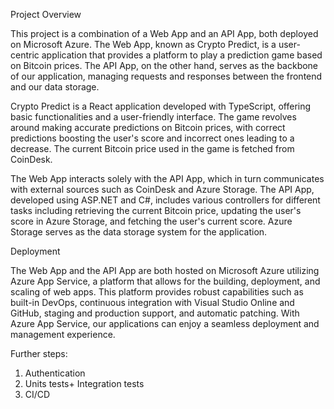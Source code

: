 Project Overview
 
This project is a combination of a Web App and an API App, both deployed on Microsoft Azure. 
The Web App, known as Crypto Predict, is a user-centric application that provides a platform to play a prediction game based on Bitcoin prices.
The API App, on the other hand, serves as the backbone of our application, managing requests and responses between the frontend and our data storage.

Crypto Predict is a React application developed with TypeScript, offering basic functionalities and a user-friendly interface. 
The game revolves around making accurate predictions on Bitcoin prices, with correct predictions boosting the user's score and incorrect ones leading to a decrease.
The current Bitcoin price used in the game is fetched from CoinDesk.

The Web App interacts solely with the API App, which in turn communicates with external sources such as CoinDesk and Azure Storage. 
The API App, developed using ASP.NET and C#, includes various controllers for different tasks including retrieving the current Bitcoin price,
updating the user's score in Azure Storage, and fetching the user's current score. Azure Storage serves as the data storage system for the application.



Deployment
 
The Web App and the API App are both hosted on Microsoft Azure utilizing Azure App Service, a platform that allows for the building, deployment, and scaling of web apps. 
This platform provides robust capabilities such as built-in DevOps, continuous integration with Visual Studio Online and GitHub, staging and production support, and automatic patching. 
With Azure App Service, our applications can enjoy a seamless deployment and management experience.


Further steps:
1. Authentication
2. Units tests+ Integration tests
3. CI/CD

